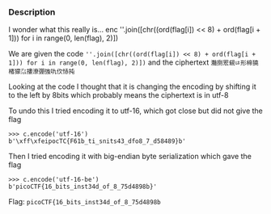 ### Description
I wonder what this really is... enc ''.join([chr((ord(flag[i]) << 8) + ord(flag[i + 1])) for i in range(0, len(flag), 2)])

We are given the code `''.join([chr((ord(flag[i]) << 8) + ord(flag[i + 1])) for i in range(0, len(flag), 2)])` and the ciphertext `灩捯䍔䙻ㄶ形楴獟楮獴㌴摟潦弸強㕤㐸㤸扽`

Looking at the code I thought that it is changing the encoding by shifting it to the left by 8bits which probably means the ciphertext is in utf-8

To undo this I tried encoding it to utf-16, which got close but did not give the flag
```
>>> c.encode('utf-16')
b'\xff\xfeipocTC{F61b_ti_snits43_dfo8_7_d58489}b'
```
Then I tried encoding it with big-endian byte serialization which gave the flag
```
>>> c.encode('utf-16-be')
b'picoCTF{16_bits_inst34d_of_8_75d4898b}'
```
Flag: `picoCTF{16_bits_inst34d_of_8_75d4898b`  
